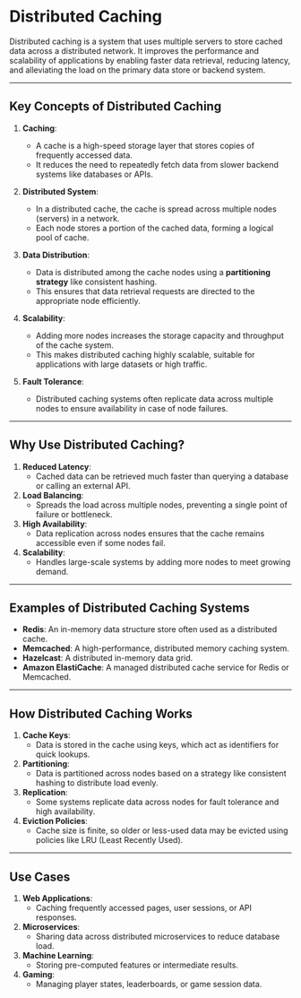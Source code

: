 # Distributed Caching

Distributed caching is a system that uses multiple servers to store cached data across a distributed network. It improves the performance and scalability of applications by enabling faster data retrieval, reducing latency, and alleviating the load on the primary data store or backend system.

---

## Key Concepts of Distributed Caching

1. **Caching**:
   - A cache is a high-speed storage layer that stores copies of frequently accessed data.
   - It reduces the need to repeatedly fetch data from slower backend systems like databases or APIs.

2. **Distributed System**:
   - In a distributed cache, the cache is spread across multiple nodes (servers) in a network.
   - Each node stores a portion of the cached data, forming a logical pool of cache.

3. **Data Distribution**:
   - Data is distributed among the cache nodes using a **partitioning strategy** like consistent hashing.
   - This ensures that data retrieval requests are directed to the appropriate node efficiently.

4. **Scalability**:
   - Adding more nodes increases the storage capacity and throughput of the cache system.
   - This makes distributed caching highly scalable, suitable for applications with large datasets or high traffic.

5. **Fault Tolerance**:
   - Distributed caching systems often replicate data across multiple nodes to ensure availability in case of node failures.

---

## Why Use Distributed Caching?

1. **Reduced Latency**:
   - Cached data can be retrieved much faster than querying a database or calling an external API.
2. **Load Balancing**:
   - Spreads the load across multiple nodes, preventing a single point of failure or bottleneck.
3. **High Availability**:
   - Data replication across nodes ensures that the cache remains accessible even if some nodes fail.
4. **Scalability**:
   - Handles large-scale systems by adding more nodes to meet growing demand.

---

## Examples of Distributed Caching Systems

- **Redis**: An in-memory data structure store often used as a distributed cache.
- **Memcached**: A high-performance, distributed memory caching system.
- **Hazelcast**: A distributed in-memory data grid.
- **Amazon ElastiCache**: A managed distributed cache service for Redis or Memcached.

---

## How Distributed Caching Works

1. **Cache Keys**:
   - Data is stored in the cache using keys, which act as identifiers for quick lookups.
2. **Partitioning**:
   - Data is partitioned across nodes based on a strategy like consistent hashing to distribute load evenly.
3. **Replication**:
   - Some systems replicate data across nodes for fault tolerance and high availability.
4. **Eviction Policies**:
   - Cache size is finite, so older or less-used data may be evicted using policies like LRU (Least Recently Used).

---

## Use Cases

1. **Web Applications**:
   - Caching frequently accessed pages, user sessions, or API responses.
2. **Microservices**:
   - Sharing data across distributed microservices to reduce database load.
3. **Machine Learning**:
   - Storing pre-computed features or intermediate results.
4. **Gaming**:
   - Managing player states, leaderboards, or game session data.

